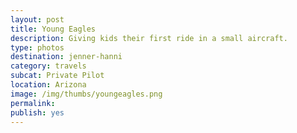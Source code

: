 ```yaml
---
layout: post
title: Young Eagles
description: Giving kids their first ride in a small aircraft.
type: photos
destination: jenner-hanni
category: travels
subcat: Private Pilot
location: Arizona
image: /img/thumbs/youngeagles.png
permalink: 
publish: yes
---
```


<p><a href="https://jenner.smugmug.com/North-America/2009-Yuma-Young-Eagles/i-Hf5HqRP/0/M/DSCF1629-M.jpg">
<img src="https://jenner.smugmug.com/North-America/2009-Yuma-Young-Eagles/i-Hf5HqRP/0/M/DSCF1629-M.jpg" alt=""></a></p>

<p><a href="https://jenner.smugmug.com/North-America/2009-Yuma-Young-Eagles/i-JQrV3P3/0/M/DSCF1628-M.jpg">
<img src="https://jenner.smugmug.com/North-America/2009-Yuma-Young-Eagles/i-JQrV3P3/0/M/DSCF1628-M.jpg" alt=""></a></p>

<p><a href="https://jenner.smugmug.com/North-America/2009-Yuma-Young-Eagles/i-8MWrntB/0/M/DSCF1630-M.jpg">
<img src="https://jenner.smugmug.com/North-America/2009-Yuma-Young-Eagles/i-8MWrntB/0/M/DSCF1630-M.jpg" alt=""></a></p>

<p><a href="https://jenner.smugmug.com/North-America/2009-Yuma-Young-Eagles/i-3MLrxWz/0/M/DSCF1631-M.jpg">
<img src="https://jenner.smugmug.com/North-America/2009-Yuma-Young-Eagles/i-3MLrxWz/0/M/DSCF1631-M.jpg" alt=""></a></p>

<p><a href="https://jenner.smugmug.com/North-America/2009-Yuma-Young-Eagles/i-DvxQXzx/0/M/DSCF1632-M.jpg">
<img src="https://jenner.smugmug.com/North-America/2009-Yuma-Young-Eagles/i-DvxQXzx/0/M/DSCF1632-M.jpg" alt=""></a></p>

<p><a href="https://jenner.smugmug.com/North-America/2009-Yuma-Young-Eagles/i-GJgX2hX/0/M/DSCF1633-M.jpg">
<img src="https://jenner.smugmug.com/North-America/2009-Yuma-Young-Eagles/i-GJgX2hX/0/M/DSCF1633-M.jpg" alt=""></a></p>

<p><a href="https://jenner.smugmug.com/North-America/2009-Yuma-Young-Eagles/i-wwB3Ctz/0/M/DSCF1634-M.jpg">
<img src="https://jenner.smugmug.com/North-America/2009-Yuma-Young-Eagles/i-wwB3Ctz/0/M/DSCF1634-M.jpg" alt=""></a></p>

<p><a href="https://jenner.smugmug.com/North-America/2009-Yuma-Young-Eagles/i-MSQZPN3/0/M/DSCF1635-M.jpg">
<img src="https://jenner.smugmug.com/North-America/2009-Yuma-Young-Eagles/i-MSQZPN3/0/M/DSCF1635-M.jpg" alt=""></a></p>

<p><a href="https://jenner.smugmug.com/North-America/2009-Yuma-Young-Eagles/i-XDSJtRd/0/M/DSCF1636-M.jpg">
<img src="https://jenner.smugmug.com/North-America/2009-Yuma-Young-Eagles/i-XDSJtRd/0/M/DSCF1636-M.jpg" alt=""></a></p>

<p><a href="https://jenner.smugmug.com/North-America/2009-Yuma-Young-Eagles/i-3Vfsvrx/0/M/DSCF1638-M.jpg">
<img src="https://jenner.smugmug.com/North-America/2009-Yuma-Young-Eagles/i-3Vfsvrx/0/M/DSCF1638-M.jpg" alt=""></a></p>

<p><a href="https://jenner.smugmug.com/North-America/2009-Yuma-Young-Eagles/i-qwmFqSn/0/M/DSCF1637-M.jpg">
<img src="https://jenner.smugmug.com/North-America/2009-Yuma-Young-Eagles/i-qwmFqSn/0/M/DSCF1637-M.jpg" alt=""></a></p>

<p><a href="https://jenner.smugmug.com/North-America/2009-Yuma-Young-Eagles/i-DsxMPKt/0/M/DSCF1646-M.jpg">
<img src="https://jenner.smugmug.com/North-America/2009-Yuma-Young-Eagles/i-DsxMPKt/0/M/DSCF1646-M.jpg" alt=""></a></p>

<p><a href="https://jenner.smugmug.com/North-America/2009-Yuma-Young-Eagles/i-SG6rBT2/0/M/DSCF1647-M.jpg">
<img src="https://jenner.smugmug.com/North-America/2009-Yuma-Young-Eagles/i-SG6rBT2/0/M/DSCF1647-M.jpg" alt=""></a></p>

<p><a href="https://jenner.smugmug.com/North-America/2009-Yuma-Young-Eagles/i-ZkWRmWR/0/M/DSCF1643-M.jpg">
<img src="https://jenner.smugmug.com/North-America/2009-Yuma-Young-Eagles/i-ZkWRmWR/0/M/DSCF1643-M.jpg" alt=""></a></p>

<p><a href="https://jenner.smugmug.com/North-America/2009-Yuma-Young-Eagles/i-DbTxzwg/0/M/DSCF1648-M.jpg">
<img src="https://jenner.smugmug.com/North-America/2009-Yuma-Young-Eagles/i-DbTxzwg/0/M/DSCF1648-M.jpg" alt=""></a></p>


